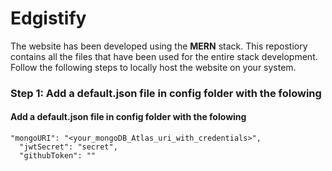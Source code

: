 # Edgistify

The website has been developed using the **MERN** stack. This repostiory contains all the files that have been used for the entire stack development. Follow the following steps to locally host the website on your system.

### Step 1: Add a default.json file in config folder with the folowing
#### Add a default.json file in config folder with the folowing

```
"mongoURI": "<your_mongoDB_Atlas_uri_with_credentials>",
  "jwtSecret": "secret",
  "githubToken": ""
```
